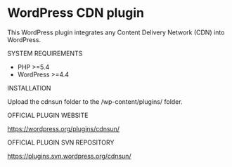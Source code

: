 # WordPress CDN plugin

This WordPress plugin integrates any Content Delivery Network (CDN) into WordPress.

SYSTEM REQUIREMENTS

* PHP >=5.4
* WordPress >=4.4

INSTALLATION

Upload the cdnsun folder to the /wp-content/plugins/ folder.

OFFICIAL PLUGIN WEBSITE

https://wordpress.org/plugins/cdnsun/

OFFICIAL PLUGIN SVN REPOSITORY

https://plugins.svn.wordpress.org/cdnsun/

